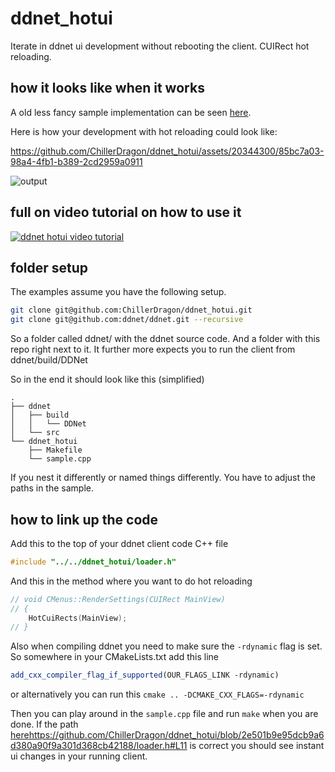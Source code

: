# ddnet_hotui
Iterate in ddnet ui development without rebooting the client. CUIRect hot reloading.

## how it looks like when it works

A old less fancy sample implementation can be seen [here](https://github.com/ChillerDragon/ddnet/commit/95695caadde37c4201c01c5c8d08f2068d3cfd8b).

Here is how your development with hot reloading could look like:

https://github.com/ChillerDragon/ddnet_hotui/assets/20344300/85bc7a03-98a4-4fb1-b389-2cd2959a0911

![output](https://github.com/ChillerDragon/ddnet_hotui/assets/20344300/512b3728-570a-4ee6-b279-68cbe5208b2b)

## full on video tutorial on how to use it

[![ddnet hotui video tutorial](https://img.youtube.com/vi/S4Jwy62oRy8/hqdefault.jpg)](https://www.youtube.com/embed/S4Jwy62oRy8)

## folder setup

The examples assume you have the following setup.
```bash
git clone git@github.com:ChillerDragon/ddnet_hotui.git
git clone git@github.com:ddnet/ddnet.git --recursive
```

So a folder called ddnet/ with the ddnet source code.
And a folder with this repo right next to it. It further more expects you to run the client from ddnet/build/DDNet

So in the end it should look like this (simplified)
```
.
├── ddnet
│   ├── build
│   │   └── DDNet
│   └── src
└── ddnet_hotui
    ├── Makefile
    └── sample.cpp
```

If you nest it differently or named things differently. You have to adjust the paths in the sample.


## how to link up the code

Add this to the top of your ddnet client code C++ file
```C++
#include "../../ddnet_hotui/loader.h"
```

And this in the method where you want to do hot reloading
```C++
// void CMenus::RenderSettings(CUIRect MainView)
// {
	HotCuiRects(MainView);
// }
```

Also when compiling ddnet you need to make sure the ``-rdynamic`` flag is set.
So somewhere in your CMakeLists.txt add this line
```cmake
add_cxx_compiler_flag_if_supported(OUR_FLAGS_LINK -rdynamic)
```
or alternatively you can run this ``cmake .. -DCMAKE_CXX_FLAGS=-rdynamic``

Then you can play around in the ``sample.cpp`` file and run ``make`` when you are done. If the path [here](https://github.com/ChillerDragon/ddnet_hotui/blob/2e501b9e95dcb9a6d380a90f9a301d368cb42188/loader.h#L11)https://github.com/ChillerDragon/ddnet_hotui/blob/2e501b9e95dcb9a6d380a90f9a301d368cb42188/loader.h#L11 is correct you should see instant ui changes in your running client.
